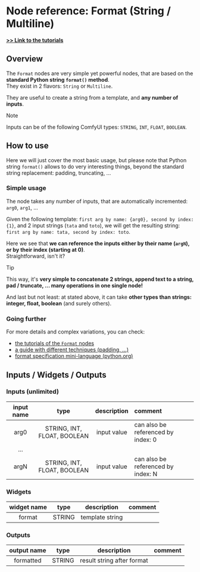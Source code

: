 # Node reference: Format (String / Multiline)

**[>> Link to the tutorials](../tutorials/Format/)**

## Overview

The `Format` nodes are very simple yet powerful nodes, that are based on the **standard Python string `format()` method**.\
They exist in 2 flavors: `String` or `Multiline`.

They are useful to create a string from a template, and **any number of inputs**.

> [!NOTE]
> Inputs can be of the following ComfyUI types: `STRING`, `INT`, `FLOAT`, `BOOLEAN`.

## How to use

Here we will just cover the most basic usage, but please note that Python string `format()` allows to do very interesting things, beyond the standard string replacement: padding, truncating, ...

### Simple usage

The node takes any number of inputs, that are automatically incremented: `arg0`, `arg1`, ...

Given the following template: `first arg by name: {arg0}, second by index: {1}`, and 2 input strings (`tata` and `toto`), we will get the resulting string: `first arg by name: tata, second by index: toto`.

Here we see that **we can reference the inputs either by their name (`argN`), or by their index (starting at 0)**.\
Straightforward, isn't it?

> [!TIP]
> This way, it's **very simple to concatenate 2 strings, append text to a string, pad / truncate, ... many operations in one single node!**

And last but not least: at stated above, it can take **other types than strings: integer, float, boolean** (and surely others).

### Going further

For more details and complex variations, you can check:

- [the tutorials of the `Format` nodes](../tutorials/Format/)
- [a guide with different techniques (padding, ...)](https://pyformat.info/)
- [format specification mini-language (python.org)](https://docs.python.org/3/library/string.html#format-specification-mini-language)

## Inputs / Widgets / Outputs

### Inputs (unlimited)

| input name |            type             | description | comment                            |
| :--------: | :-------------------------: | :---------: | :--------------------------------- |
|    arg0    | STRING, INT, FLOAT, BOOLEAN | input value | can also be referenced by index: 0 |
|    ...     |                             |             |                                    |
|    argN    | STRING, INT, FLOAT, BOOLEAN | input value | can also be referenced by index: N |

### Widgets

| widget name |  type  |   description   | comment |
| :---------: | :----: | :-------------: | :------ |
|   format    | STRING | template string |         |

### Outputs

| output name |  type  |        description         | comment |
| :---------: | :----: | :------------------------: | :------ |
|  formatted  | STRING | result string after format |         |
